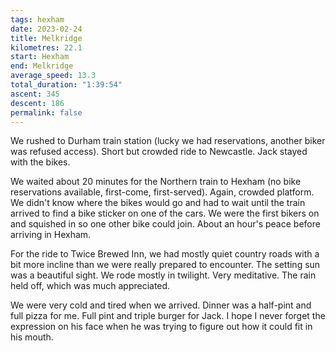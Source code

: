 ```yaml
---
tags: hexham
date: 2023-02-24
title: Melkridge
kilometres: 22.1
start: Hexham
end: Melkridge
average_speed: 13.3
total_duration: "1:39:54"
ascent: 345
descent: 186
permalink: false
---
```


We rushed to Durham train station (lucky we had reservations, another biker was refused access). Short but crowded ride to Newcastle. Jack stayed with the bikes.

We waited about 20 minutes for the Northern train to Hexham (no bike reservations available, first-come, first-served). Again, crowded platform. We didn't know where the bikes would go and had to wait until the train arrived to find a bike sticker on one of the cars. We were the first bikers on and squished in so one other bike could join. About an hour's peace before arriving in Hexham.

For the ride to Twice Brewed Inn, we had mostly quiet country roads with a bit more incline than we were really prepared to encounter. The setting sun was a beautiful sight. We rode mostly in twilight. Very meditative. The rain held off, which was much appreciated.

We were very cold and tired when we arrived. Dinner was a half-pint and full pizza for me. Full pint and triple burger for Jack. I hope I never forget the expression on his face when he was trying to figure out how it could fit in his mouth.
